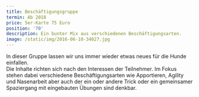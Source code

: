 ```yaml
---
title: Beschäftigungsgruppe
termin: Ab 2018
price: 5er-Karte 75 Euro
position: '70'
description: Ein bunter Mix aus verschiedenen Beschäftigungsarten.
image: /static/img/2016-06-10-34027.jpg
---
```

In dieser Gruppe lassen wir uns immer wieder etwas neues für die Hunde einfallen. \
Die Inhalte richten sich nach den Interessen der Teilnehmer. Im Fokus stehen dabei verschiedene Beschäftigungsarten wie Apportieren, Agility und Nasenarbeit aber auch der ein oder andere Trick oder ein gemeinsamer Spaziergang mit eingebauten Übungen sind denkbar.
